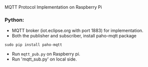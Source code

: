 
MQTT Protocol Implementation on Raspberry Pi

### Python:

* MQTT broker (iot.eclipse.org with port 1883) for implementation.
* Both the publisher and subscriber, install paho-mqtt package

```
sudo pip install paho-mqtt
```

* Run `mqtt_pub.py` on Raspberry pi.
* Run 'mqtt_sub.py' on local side.
